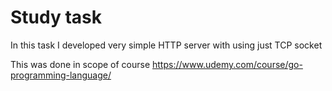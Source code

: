 # Study task
In this task I developed very simple HTTP server with using just TCP socket

This was done in scope of course https://www.udemy.com/course/go-programming-language/